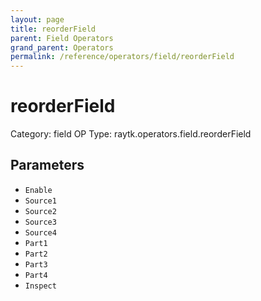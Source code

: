```yaml
---
layout: page
title: reorderField
parent: Field Operators
grand_parent: Operators
permalink: /reference/operators/field/reorderField
---
```


# reorderField

Category: field
OP Type: raytk.operators.field.reorderField



## Parameters

* `Enable`
* `Source1`
* `Source2`
* `Source3`
* `Source4`
* `Part1`
* `Part2`
* `Part3`
* `Part4`
* `Inspect`